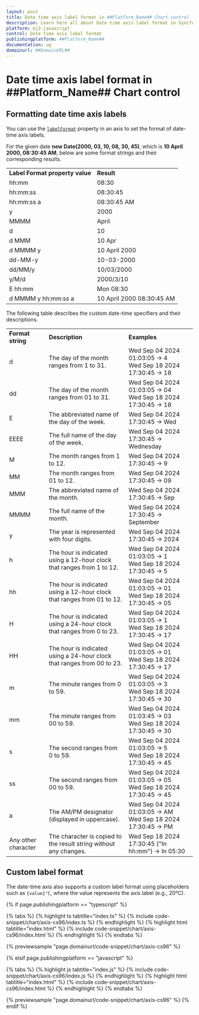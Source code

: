 ```yaml
---
layout: post
title: Date time axis label format in ##Platform_Name## Chart control | Syncfusion
description: Learn here all about Date time axis label format in Syncfusion ##Platform_Name## Chart control of Syncfusion Essential JS 2 and more.
platform: ej2-javascript
control: Date time axis label format
publishingplatform: ##Platform_Name##
documentation: ug
domainurl: ##DomainURL##
---
```


# Date time axis label format in ##Platform_Name## Chart control

## Formatting date time axis labels

You can use the [`labelFormat`](../api/chart/axis/#labelformat) property in an axis to set the format of date-time axis labels.

For the given date **new Date(2000, 03, 10, 08, 30, 45)**, which is **10 April 2000, 08:30:45 AM**, below are some format strings and their corresponding results.

<table>
<tr>
<td><b>Label Format property value</b></td>
<td><b>Result</b></td>
</tr>
<tr>
<td>hh:mm</td>
<td>08:30</td>
</tr>
<tr>
<td>hh:mm:ss</td>
<td>08:30:45</td>
</tr>
<tr>
<td>hh:mm:ss a</td>
<td>08:30:45 AM</td>
</tr>
<tr>
<td>y</td>
<td>2000</td>
</tr>
<tr>
<td>MMMM</td>
<td>April</td>
</tr>
<tr>
<td>d</td>
<td>10</td>
</tr>
<tr>
<td>d MMM</td>
<td>10 Apr</td>
</tr>
<tr>
<td>d MMMM y</td>
<td>10 April 2000</td>
</tr>
<tr>
<td>dd-MM-y</td>
<td>10-03-2000</td>
</tr>
<tr>
<td>dd/MM/y</td>
<td>10/03/2000</td>
</tr>
<tr>
<td>y/M/d</td>
<td>2000/3/10</td>
</tr>
<tr>
<td>E hh:mm</td>
<td>Mon 08:30</td>
</tr>
<tr>
<td>d MMMM y hh:mm:ss a</td>
<td>10 April 2000 08:30:45 AM</td>
</tr>
</table>


The following table describes the custom date-time specifiers and their descriptions.

<table>
<tr>
<td><b>Format string</b></td>
<td><b>Description</b></td>
<td><b>Examples</b></td>
</tr>
<tr>
<td>d</td>
<td>The day of the month ranges from 1 to 31.</td>
<td>
Wed Sep 04 2024 01:03:05 -> 4 <br>
Wed Sep 18 2024 17:30:45 -> 18
</td>
</tr>
<tr>
<td>dd</td>
<td>The day of the month ranges from 01 to 31.</td>
<td>
Wed Sep 04 2024 01:03:05 -> 04 <br>
Wed Sep 18 2024 17:30:45 -> 18
</td>
</tr>
<tr>
<td>E</td>
<td>The abbreviated name of the day of the week.</td>
<td>Wed Sep 04 2024 17:30:45 -> Wed</td>
</tr>
<tr>
<td>EEEE</td>
<td>The full name of the day of the week.</td>
<td>Wed Sep 04 2024 17:30:45 -> Wednesday</td>
</tr>
<tr>
<td>M</td>
<td>The month ranges from 1 to 12.</td>
<td>Wed Sep 04 2024 17:30:45 -> 9</td>
</tr>
<tr>
<td>MM</td>
<td>The month ranges from 01 to 12.</td>
<td>Wed Sep 04 2024 17:30:45 -> 09</td>
</tr>
<tr>
<td>MMM</td>
<td>The abbreviated name of the month.</td>
<td>Wed Sep 04 2024 17:30:45 -> Sep</td>
</tr>
<tr>
<td>MMMM</td>
<td>The full name of the month.</td>
<td>Wed Sep 04 2024 17:30:45 -> September</td>
</tr>
<tr>
<td>y</td>
<td>The year is represented with four digits.</td>
<td>Wed Sep 04 2024 17:30:45 -> 2024</td>
</tr>
<tr>
<td>h</td>
<td>The hour is indicated using a 12-hour clock that ranges from 1 to 12.</td>
<td>
Wed Sep 04 2024 01:03:05 -> 1 <br>
Wed Sep 18 2024 17:30:45 -> 5
</td>
</tr>
<tr>
<td>hh</td>
<td>The hour is indicated using a 12-hour clock that ranges from 01 to 12.</td>
<td>
Wed Sep 04 2024 01:03:05 -> 01 <br>
Wed Sep 18 2024 17:30:45 -> 05
</td>
</tr>
<tr>
<td>H</td>
<td>The hour is indicated using a 24-hour clock that ranges from 0 to 23.</td>
<td>
Wed Sep 04 2024 01:03:05 -> 1 <br>
Wed Sep 18 2024 17:30:45 -> 17
</td>
</tr>
<tr>
<td>HH</td>
<td>The hour is indicated using a 24-hour clock that ranges from 00 to 23.</td>
<td>
Wed Sep 04 2024 01:03:05 -> 01 <br>
Wed Sep 18 2024 17:30:45 -> 17
</td>
</tr>
<tr>
<td>m</td>
<td>The minute ranges from 0 to 59.</td>
<td>
Wed Sep 04 2024 01:03:05 -> 3 <br>
Wed Sep 18 2024 17:30:45 -> 30
</td>
</tr>
<tr>
<td>mm</td>
<td>The minute ranges from 00 to 59.</td>
<td>
Wed Sep 04 2024 01:03:45 -> 03 <br>
Wed Sep 18 2024 17:30:45 -> 30
</td>
</tr>
<tr>
<td>s</td>
<td>The second ranges from 0 to 59.</td>
<td>
Wed Sep 04 2024 01:03:05 -> 5 <br>
Wed Sep 18 2024 17:30:45 -> 45
</td>
</tr>
<tr>
<td>ss</td>
<td>The second ranges from 00 to 59.</td>
<td>
Wed Sep 04 2024 01:03:05 -> 05 <br>
Wed Sep 18 2024 17:30:45 -> 45
</td>
</tr>
<tr>
<td>a</td>
<td>The AM/PM designator (displayed in uppercase).</td>
<td>
Wed Sep 04 2024 01:03:05 -> AM <br>
Wed Sep 18 2024 17:30:45 -> PM
</td>
</tr>
<tr>
<td>Any other character</td>
<td>The character is copied to the result string without any changes.</td>
<td>Wed Sep 18 2024 17:30:45 ("In hh:mm") -> In 05:30</td>
</tr>
</table>

## Custom label format

The date-time axis also supports a custom label format using placeholders such as `{value}°C`, where the value represents the axis label (e.g., 20°C).

{% if page.publishingplatform == "typescript" %}

{% tabs %}
{% highlight ts tabtitle="index.ts" %}
{% include code-snippet/chart/axis-cs96/index.ts %}
{% endhighlight %}
{% highlight html tabtitle="index.html" %}
{% include code-snippet/chart/axis-cs96/index.html %}
{% endhighlight %}
{% endtabs %}
        
{% previewsample "page.domainurl/code-snippet/chart/axis-cs96" %}

{% elsif page.publishingplatform == "javascript" %}

{% tabs %}
{% highlight js tabtitle="index.js" %}
{% include code-snippet/chart/axis-cs96/index.js %}
{% endhighlight %}
{% highlight html tabtitle="index.html" %}
{% include code-snippet/chart/axis-cs96/index.html %}
{% endhighlight %}
{% endtabs %}

{% previewsample "page.domainurl/code-snippet/chart/axis-cs96" %}
{% endif %}